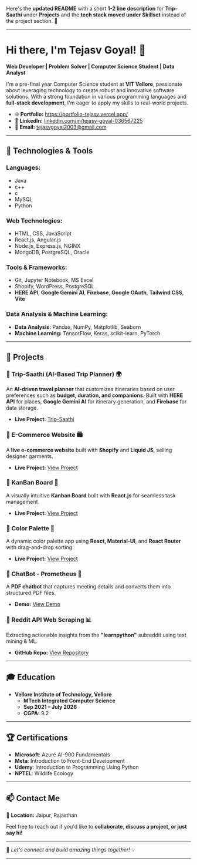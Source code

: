 Here's the **updated README** with a short **1-2 line description** for **Trip-Saathi** under **Projects** and the **tech stack moved under Skillset** instead of the project section. 🚀  

---

# **Hi there, I'm Tejasv Goyal! 👋**  

**Web Developer | Problem Solver | Computer Science Student | Data Analyst**  

I'm a pre-final year Computer Science student at **VIT Vellore**, passionate about leveraging technology to create robust and innovative software solutions. With a strong foundation in various programming languages and **full-stack development**, I'm eager to apply my skills to real-world projects.  

- 🌐 **Portfolio:** https://portfolio-tejasv.vercel.app/ 
- 💼 **LinkedIn:** [linkedin.com/in/tejasv-goyal-036567225](https://www.linkedin.com/in/tejasv-goyal-036567225)  
- 📧 **Email:** tejasvgoyal2003@gmail.com  

---

## **🔧 Technologies & Tools**  

### **Languages:**  
- Java
- c++
- c
- MySQL
- Python
### **Web Technologies:**  
- HTML, CSS, JavaScript  
- React.js, Angular.js  
- Node.js, Express.js, NGINX  
- MongoDB, PostgreSQL, Oracle  

### **Tools & Frameworks:**  
- Git, Jupyter Notebook, MS Excel  
- Shopify, WordPress, PostgreSQL  
- **HERE API**, **Google Gemini AI**, **Firebase**, **Google OAuth**, **Tailwind CSS**, **Vite**  

### **Data Analysis & Machine Learning:**  
- **Data Analysis:** Pandas, NumPy, Matplotlib, Seaborn  
- **Machine Learning:** TensorFlow, Keras, scikit-learn, PyTorch  

---

## **🚀 Projects**  

### **🔹 Trip-Saathi (AI-Based Trip Planner) 🌍**  
An **AI-driven travel planner** that customizes itineraries based on user preferences such as **budget, duration, and companions**. Built with **HERE API** for places, **Google Gemini AI** for itinerary generation, and **Firebase** for data storage.  
- **Live Project:** [Trip-Saathi](https://trip-saathi.vercel.app/)  

### **🔹 E-Commerce Website 🛍️**  
A **live e-commerce website** built with **Shopify** and **Liquid JS**, selling designer garments.  
- **Live Project:** [View Project](https://swativijaivargie.com)  

### **🔹 KanBan Board 📝**  
A visually intuitive **Kanban Board** built with **React.js** for seamless task management.  
- **Live Project:** [View Project](https://kanban-board-react-steel.vercel.app/)  

### **🔹 Color Palette 🎨**  
A dynamic color palette app using **React, Material-UI**, and **React Router** with drag-and-drop sorting.  
- **Live Project:** [View Project](https://5pnrrl.csb.app/palette/flat-ui-colors-dutch)  

### **🔹 ChatBot - Prometheus 🤖**  
A **PDF chatbot** that captures meeting details and converts them into structured PDF files.  
- **Demo:** [View Demo](https://www.figma.com)  

### **🔹 Reddit API Web Scraping 📊**  
Extracting actionable insights from the **"learnpython"** subreddit using text mining & ML.  
- **GitHub Repo:** [View Repository](https://github.com/tejasv9081/ReddIt_API_Webscrapping)  

---

## **🎓 Education**  

- **Vellore Institute of Technology, Vellore**  
  - **MTech Integrated Computer Science**  
  - **Sep 2021 – July 2026**  
  - **CGPA:** 9.2  

---

## **🏆 Certifications**  

- **Microsoft**: Azure AI-900 Fundamentals  
- **Meta**: Introduction to Front-End Development  
- **Udemy**: Introduction to Programming Using Python  
- **NPTEL**: Wildlife Ecology  

---

## **📫 Contact Me**  

📍 **Location:** Jaipur, Rajasthan  

Feel free to reach out if you'd like to **collaborate, discuss a project, or just say hi!**  

---

🚀 *Let's connect and build amazing things together!* 💡  

---
